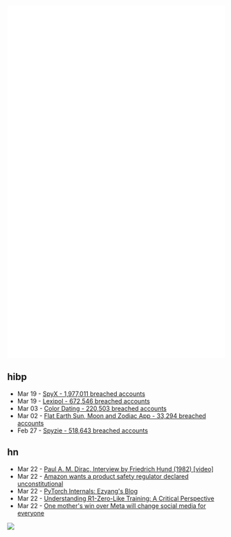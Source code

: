![Metrics](https://raw.githubusercontent.com/phixion/phixion/master/metrics.svg)

## hibp

<!--
for https://github.com/phixion/phixion/blob/main/.github/workflows/feeds.yml
-->
<!--START_SECTION:haveibeenpwnd-->
- Mar 19 - [SpyX - 1,977,011 breached accounts](https://haveibeenpwned.com/PwnedWebsites#SpyX)
- Mar 19 - [Lexipol - 672,546 breached accounts](https://haveibeenpwned.com/PwnedWebsites#Lexipol)
- Mar 03 - [Color Dating - 220,503 breached accounts](https://haveibeenpwned.com/PwnedWebsites#ColorDating)
- Mar 02 - [Flat Earth Sun, Moon and Zodiac App - 33,294 breached accounts](https://haveibeenpwned.com/PwnedWebsites#FlatEarthDave)
- Feb 27 - [Spyzie - 518,643 breached accounts](https://haveibeenpwned.com/PwnedWebsites#Spyzie)
<!--END_SECTION:haveibeenpwnd-->

## hn

<!--
for https://github.com/phixion/phixion/blob/main/.github/workflows/feeds.yml
-->
<!--START_SECTION:hn-->
- Mar 22 - [Paul A. M. Dirac, Interview by Friedrich Hund (1982) [video]](https://www.youtube.com/watch?v=xJzrU38pGWc)
- Mar 22 - [Amazon wants a product safety regulator declared unconstitutional](https://www.washingtonpost.com/technology/2025/03/21/amazon-product-safety-regulators-trump/)
- Mar 22 - [PyTorch Internals: Ezyang's Blog](https://blog.ezyang.com/2019/05/pytorch-internals/)
- Mar 22 - [Understanding R1-Zero-Like Training: A Critical Perspective](https://github.com/sail-sg/understand-r1-zero)
- Mar 22 - [One mother's win over Meta will change social media for everyone](https://www.thetimes.com/uk/technology-uk/article/facebook-personal-data-opt-out-swg26rm5z)
<!--END_SECTION:hn-->

<!--
for https://yhype.me
-->
![](https://hit.yhype.me/github/profile?user_id=13013670)
